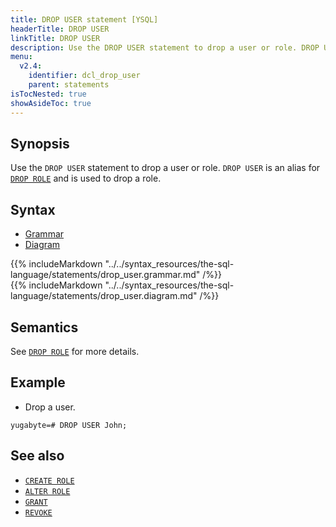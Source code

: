 ```yaml
---
title: DROP USER statement [YSQL]
headerTitle: DROP USER
linkTitle: DROP USER
description: Use the DROP USER statement to drop a user or role. DROP USER is an alias for DROP ROLE.
menu:
  v2.4:
    identifier: dcl_drop_user
    parent: statements
isTocNested: true
showAsideToc: true
---
```


## Synopsis

Use the `DROP USER` statement to drop a user or role. `DROP USER` is an alias for [`DROP ROLE`](../dcl_drop_role) and is used to drop a role.

## Syntax

<ul class="nav nav-tabs nav-tabs-yb">
  <li >
    <a href="#grammar" class="nav-link active" id="grammar-tab" data-toggle="tab" role="tab" aria-controls="grammar" aria-selected="true">
      <i class="fas fa-file-alt" aria-hidden="true"></i>
      Grammar
    </a>
  </li>
  <li>
    <a href="#diagram" class="nav-link" id="diagram-tab" data-toggle="tab" role="tab" aria-controls="diagram" aria-selected="false">
      <i class="fas fa-project-diagram" aria-hidden="true"></i>
      Diagram
    </a>
  </li>
</ul>

<div class="tab-content">
  <div id="grammar" class="tab-pane fade show active" role="tabpanel" aria-labelledby="grammar-tab">
    {{% includeMarkdown "../../syntax_resources/the-sql-language/statements/drop_user.grammar.md" /%}}
  </div>
  <div id="diagram" class="tab-pane fade" role="tabpanel" aria-labelledby="diagram-tab">
    {{% includeMarkdown "../../syntax_resources/the-sql-language/statements/drop_user.diagram.md" /%}}
  </div>
</div>

## Semantics

See [`DROP ROLE`](../dcl_drop_role) for more details.

## Example

- Drop a user.

```plpgsql
yugabyte=# DROP USER John;
```

## See also

- [`CREATE ROLE`](../dcl_create_role)
- [`ALTER ROLE`](../dcl_alter_role)
- [`GRANT`](../dcl_grant)
- [`REVOKE`](../dcl_revoke)
